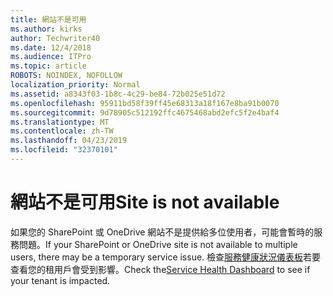 ```yaml
---
title: 網站不是可用
ms.author: kirks
author: Techwriter40
ms.date: 12/4/2018
ms.audience: ITPro
ms.topic: article
ROBOTS: NOINDEX, NOFOLLOW
localization_priority: Normal
ms.assetid: a8343f03-1b8c-4c29-be84-72b025e51d72
ms.openlocfilehash: 95911bd58f39ff45e68313a18f167e8ba91b0070
ms.sourcegitcommit: 9d78905c512192ffc4675468abd2efc5f2e4baf4
ms.translationtype: MT
ms.contentlocale: zh-TW
ms.lasthandoff: 04/23/2019
ms.locfileid: "32370101"
---
```

# <a name="site-is-not-available"></a><span data-ttu-id="d11d7-102">網站不是可用</span><span class="sxs-lookup"><span data-stu-id="d11d7-102">Site is not available</span></span>

<span data-ttu-id="d11d7-103">如果您的 SharePoint 或 OneDrive 網站不是提供給多位使用者，可能會暫時的服務問題。</span><span class="sxs-lookup"><span data-stu-id="d11d7-103">If your SharePoint or OneDrive site is not available to multiple users, there may be a temporary service issue.</span></span> <span data-ttu-id="d11d7-104">檢查[服務健康狀況儀表板](https://admin.microsoft.com/AdminPortal/Home#/servicehealth)若要查看您的租用戶會受到影響。</span><span class="sxs-lookup"><span data-stu-id="d11d7-104">Check the[Service Health Dashboard](https://admin.microsoft.com/AdminPortal/Home#/servicehealth) to see if your tenant is impacted.</span></span> 
  

